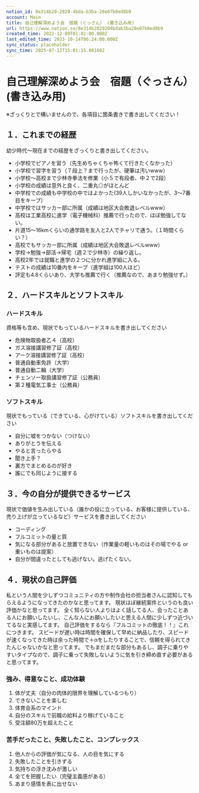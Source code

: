 ```yaml
---
notion_id: 8e314b20-2920-4bda-b3ba-28e07b0ed8b9
account: Main
title: 自己理解深めよう会　宿題（ぐっさん） (書き込み用)
url: https://www.notion.so/8e314b2029204bdab3ba28e07b0ed8b9
created_time: 2022-12-09T01:02:00.000Z
last_edited_time: 2023-10-14T06:24:00.000Z
sync_status: placeholder
sync_time: 2025-07-12T15:01:15.081682
---
```

# 自己理解深めよう会　宿題（ぐっさん） (書き込み用)

※ざっくりとで構いませんので、各項目に箇条書きで書き出してください！
## １．これまでの経歴
幼少時代〜現在までの経歴をざっくりと書き出してください。
- 小学校でピアノを習う（先生めちゃくちゃ怖くて行きたくなかった）
- 小学校で習字を習う（７段上？まで行ったが、硬筆は汚いwww）
- 小学校〜高校まで少林寺拳法を修業（小５で有段者、中２で2段）
- 小学校の成績は意外と良く、二重丸◎がほとんど
- 中学校での成績も中学校の中ではよかった(39人しかいなかったが、3〜7番目をキープ）
- 中学校ではサッカー部に所属（成績は地区大会敗退レベルwww）
- 高校は工業高校に進学（電子機械科）推薦で行ったので、ほぼ勉強してない。
- 片道15〜16kmくらいの通学路を友人と2人でチャリで通う。（１時間くらい？）
- 高校でもサッカー部に所属（成績は地区大会敗退レベルwww）
- 学校→勉強→部活→帰宅（週２で少林寺）の繰り返し。
- 高校2年では就職と進学の２つに分かれ進学組に入る。
- テストの成績は10番内をキープ（進学組は100人ほど）
- 評定も4.8くらいあり、大学も推薦で行く（推薦なので、あまり勉強せず。）
## ２．ハードスキルとソフトスキル
### ハードスキル
資格等も含め、現状でもっているハードスキルを書き出してください
- 危険物取扱者乙４（高校）
- ガス溶接講習修了証（高校）
- アーク溶接講習修了証（高校）
- 普通自動車免許（大学）
- 普通自動二輪（大学）
- チェンソー取扱講習修了証（公務員）
- 第２種電気工事士（公務員）
### ソフトスキル
現状でもっている（できている、心がけている）ソフトスキルを書き出してください
- 自分に嘘をつかない（つけない）
- ありがとうを伝える
- やると言ったらやる
- 聞き上手？
- 裏方でまとめるのが好き
- 誰にでも同じように接する
## ３．今の自分が提供できるサービス
現状で価値を生み出している（誰かの役に立っている、お客様に提供している、売り上げが立っているなど）サービスを書き出してください
- コーディング
- フルコミットの量と質
- 気になる部分があると放置できない（作業量の軽いものはその場でやる or 重いものは提案）
- 自分が間違ったとしても逃げない。逃げたくない。
## ４．現状の自己評価
私という人間を少しずつコミュニティの方や制作会社の担当者さんに認知してもらえるようになってきたのかなと思ってます。
現状ほぼ継続案件というのも良い評価かなと思ってます。
全く知らない人よりはよく話してる人、会ったことある人にお願いしたいし、こんな人にお願いしたいと思える人間に少しずつ近づいてるなと実感してます。
自己評価をするなら『フルコミットの徹底！！』これにつきます。
スピードが遅い時は時間を確保して早めに納品したり、スピードが速くなってきた時は余った時間で＋αをしたりすることで、信頼を得られてきたんじゃないかなと思ってます。
でもまだまだな部分もあるし、調子に乗りやすいタイプなので、調子に乗って失敗しないように気を引き締め直す必要があると思ってます。
### 強み、得意なこと、成功体験
1. 体が丈夫（自分の肉体的限界を理解しているつもり）
1. できないことを楽しむ
1. 体育会系のマインド
1. 自分のスキルで前職の給料より稼げていること
1. 受注額80万を超えたこと
### 苦手だったこと、失敗したこと、コンプレックス
1. 他人からの評価が気になる、人の目を気にする
1. 失敗したことを引きずる
1. 気持ちの浮き沈みが激しい
1. 全てを把握したい（完璧主義感がある）
1. あまり感情を表に出せない